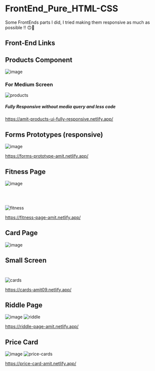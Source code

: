 # FrontEnd_Pure_HTML-CSS
Some FrontEnds parts I did, I tried making them responsive as much as possible !! 🙃🎉

## Front-End Links 

## Products Component
![image](https://user-images.githubusercontent.com/96337905/203099949-ee413f70-443b-4d10-8e5a-fe0117eb41ff.png)
### For Medium Screen
![products](https://user-images.githubusercontent.com/96337905/203100602-cf10bb8c-1d45-46d5-ab5c-a2f6ea994cd9.png)


##### Fully Responsive without media query and less code
https://amit-products-ui-fully-responsive.netlify.app/

## Forms Prototypes (responsive)
![image](https://user-images.githubusercontent.com/96337905/203101246-b0811b58-f5e1-42d6-8cb1-87e3d31ed096.png)

https://forms-prototype-amit.netlify.app/

## Fitness Page
![image](https://user-images.githubusercontent.com/96337905/203101828-612fff0d-4bb6-435e-81c4-50e5d691d7fa.png)

<br/> <br/>

![fitness](https://user-images.githubusercontent.com/96337905/203101627-f96d9aa1-5442-4f8c-a3ec-24935f2b3c45.png)


https://fitness-page-amit.netlify.app/


## Card Page 
![image](https://user-images.githubusercontent.com/96337905/203102273-c2cbf9a1-31e2-4a8c-b688-a3f04139a2ac.png)
## Small Screen  </br> </br>
![cards](https://user-images.githubusercontent.com/96337905/203102501-ece07065-eac4-43ac-b56d-c526ce5b1a50.png)

https://cards-amit09.netlify.app/

## Riddle Page 
![image](https://user-images.githubusercontent.com/96337905/203102598-b9b11633-27ff-40e1-b9b6-d743fce9a04f.png)
![riddle](https://user-images.githubusercontent.com/96337905/203102726-0e77c3e9-4c4e-4cad-9f52-f35ee7684f4b.png)

https://riddle-page-amit.netlify.app/

## Price Card
![image](https://user-images.githubusercontent.com/96337905/203102989-7fae625b-ef67-4890-bc0f-49b29543e659.png)
![price-cards](https://user-images.githubusercontent.com/96337905/203103164-5749ae22-5e5e-4efd-8dee-7ff7dfe898aa.png)

https://price-card-amit.netlify.app/



